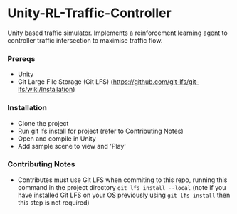 # Unity-RL-Traffic-Controller
Unity based traffic simulator. Implements a reinforcement learning agent to controller traffic intersection to maximise traffic flow.

### Prereqs
- Unity
- Git Large File Storage (Git LFS) (https://github.com/git-lfs/git-lfs/wiki/Installation)

### Installation
- Clone the project
- Run git lfs install for project (refer to Contributing Notes)
- Open and compile in Unity 
- Add sample scene to view and 'Play'

### Contributing Notes
- Contributes must use Git LFS when commiting to this repo, running this command in the project directory `git lfs install --local` (note if you have installed Git LFS on your OS previously using `git lfs install` then this step is not required)
